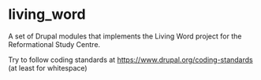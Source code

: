 living_word
===========

A set of Drupal modules that implements the Living Word project for the Reformational Study Centre.

Try to follow coding standards at https://www.drupal.org/coding-standards (at least for whitespace)

